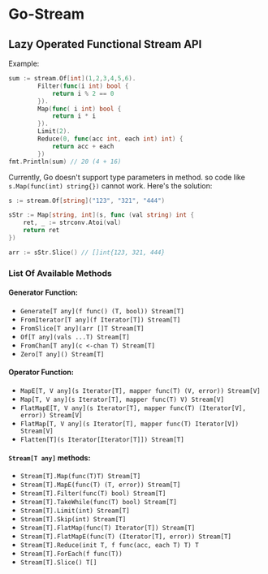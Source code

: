 # Go-Stream
## Lazy Operated Functional Stream API

Example:
```go
sum := stream.Of[int](1,2,3,4,5,6).
        Filter(func(i int) bool {
            return i % 2 == 0
        }).
        Map(func( i int) bool {
            return i * i
        }).
        Limit(2).
        Reduce(0, func(acc int, each int) int) {
            return acc + each
        })
fmt.Println(sum) // 20 (4 + 16)
```

Currently, Go doesn't support type parameters in method. so code like `s.Map(func(int) string{})` cannot work. Here's the solution:

```go
s := stream.Of[string]("123", "321", "444")

sStr := Map[string, int](s, func (val string) int {
    ret, _ := strconv.Atoi(val)
    return ret
})

arr := sStr.Slice() // []int{123, 321, 444}
```

### List Of Available Methods

#### Generator Function:
- `Generate[T any](f func() (T, bool)) Stream[T]`
- `FromIterator[T any](f Iterator[T]) Stream[T]`
- `FromSlice[T any](arr []T Stream[T]`
- `Of[T any](vals ...T) Stream[T]`
- `FromChan[T any](c <-chan T) Stream[T]`
- `Zero[T any]() Stream[T]`

#### Operator Function:
- `MapE[T, V any](s Iterator[T], mapper func(T) (V, error)) Stream[V]`
- `Map[T, V any](s Iterator[T], mapper func(T) V) Stream[V]`
- `FlatMapE[T, V any](s Iterator[T], mapper func(T) (Iterator[V], error)) Stream[V]`
- `FlatMap[T, V any](s Iterator[T], mapper func(T) Iterator[V]) Stream[V]`
- `Flatten[T](s Iterator[Iterator[T]]) Stream[T]`

#### `Stream[T any]` methods:
- `Stream[T].Map(func(T)T) Stream[T]`
- `Stream[T].MapE(func(T) (T, error)) Stream[T]`
- `Stream[T].Filter(func(T) bool) Stream[T]`
- `Stream[T].TakeWhile(func(T) bool) Stream[T]`
- `Stream[T].Limit(int) Stream[T]`
- `Stream[T].Skip(int) Stream[T]`
- `Stream[T].FlatMap(func(T) Iterator[T]) Stream[T]`
- `Stream[T].FlatMapE(func(T) (Iterator[T], error)) Stream[T]`
- `Stream[T].Reduce(init T, f func(acc, each T) T) T`
- `Stream[T].ForEach(f func(T))`
- `Stream[T].Slice() T[]`

